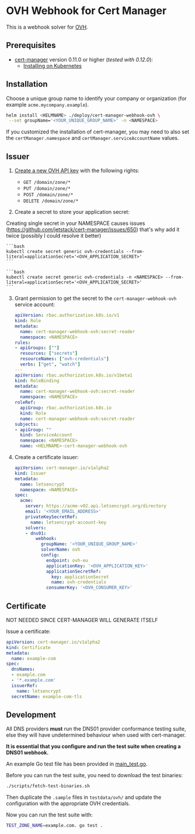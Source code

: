 # OVH Webhook for Cert Manager

This is a webhook solver for [OVH](http://www.ovh.com).

## Prerequisites

* [cert-manager](https://github.com/jetstack/cert-manager) version 0.11.0 or higher (*tested with 0.12.0*):
  - [Installing on Kubernetes](https://cert-manager.io/docs/installation/kubernetes/#installing-with-helm)

## Installation

Choose a unique group name to identify your company or organization (for example `acme.mycompany.example`).

```bash
helm install <HELMNAME> ./deploy/cert-manager-webhook-ovh \
 --set groupName='<YOUR_UNIQUE_GROUP_NAME>' -n <NAMESPACE>
```

If you customized the installation of cert-manager, you may need to also set the `certManager.namespace` and `certManager.serviceAccountName` values.

## Issuer

1. [Create a new OVH API key](https://docs.ovh.com/gb/en/customer/first-steps-with-ovh-api/) with the following rights:
    * `GET /domain/zone/*`
    * `PUT /domain/zone/*`
    * `POST /domain/zone/*`
    * `DELETE /domain/zone/*`

2. Create a secret to store your application secret:

Creating single secret in your NAMESPACE causes issues (https://github.com/jetstack/cert-manager/issues/650) that's why add it twice (possibly I could resolve it better)

    ```bash
    kubectl create secret generic ovh-credentials --from-literal=applicationSecret='<OVH_APPLICATION_SECRET>'
    ```

    ```bash
    kubectl create secret generic ovh-credentials -n <NAMESPACE> --from-literal=applicationSecret='<OVH_APPLICATION_SECRET>'
    ```

3. Grant permission to get the secret to the `cert-manager-webhook-ovh` service account:

    ```yaml
    apiVersion: rbac.authorization.k8s.io/v1
    kind: Role
    metadata:
      name: cert-manager-webhook-ovh:secret-reader
      namespace: <NAMESPACE>
    rules:
    - apiGroups: [""]
      resources: ["secrets"]
      resourceNames: ["ovh-credentials"]
      verbs: ["get", "watch"]
    ---
    apiVersion: rbac.authorization.k8s.io/v1beta1
    kind: RoleBinding
    metadata:
      name: cert-manager-webhook-ovh:secret-reader
      namespace: <NAMESPACE>
    roleRef:
      apiGroup: rbac.authorization.k8s.io
      kind: Role
      name: cert-manager-webhook-ovh:secret-reader
    subjects:
    - apiGroup: ""
      kind: ServiceAccount
      namespace: <NAMESPACE>
      name: <HELMNAME>-cert-manager-webhook-ovh
    ```

4. Create a certificate issuer:

    ```yaml
    apiVersion: cert-manager.io/v1alpha2
    kind: Issuer
    metadata:
      name: letsencrypt
      namespace: <NAMESPACE>
    spec:
      acme:
        server: https://acme-v02.api.letsencrypt.org/directory
        email: '<YOUR_EMAIL_ADDRESS>'
        privateKeySecretRef:
          name: letsencrypt-account-key
        solvers:
        - dns01:
            webhook:
              groupName: '<YOUR_UNIQUE_GROUP_NAME>'
              solverName: ovh
              config:
                endpoint: ovh-eu
                applicationKey: '<OVH_APPLICATION_KEY>'
                applicationSecretRef:
                  key: applicationSecret
                  name: ovh-credentials
                consumerKey: '<OVH_CONSUMER_KEY>'
    ```


## Certificate

NOT NEEDED SINCE CERT-MANAGER WILL GENERATE ITSELF

Issue a certificate:

```yaml
apiVersion: cert-manager.io/v1alpha2
kind: Certificate
metadata:
  name: example-com
spec:
  dnsNames:
  - example.com
  - '*.example.com'
  issuerRef:
    name: letsencrypt
  secretName: example-com-tls
```

## Development

All DNS providers **must** run the DNS01 provider conformance testing suite,
else they will have undetermined behaviour when used with cert-manager.

**It is essential that you configure and run the test suite when creating a
DNS01 webhook.**

An example Go test file has been provided in [main_test.go]().

Before you can run the test suite, you need to download the test binaries:

```bash
./scripts/fetch-test-binaries.sh
```

Then duplicate the `.sample` files in `testdata/ovh/` and update the configuration with the appropriate OVH credentials.

Now you can run the test suite with:

```bash
TEST_ZONE_NAME=example.com. go test .
```
